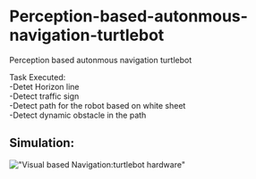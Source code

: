# Perception-based-autonmous-navigation-turtlebot
Perception based autonmous navigation turtlebot

Task Executed:\
-Detet Horizon line \
-Detect traffic sign \
-Detect path for the robot based on white sheet \
-Detect dynamic obstacle in the path

## Simulation:
!["Visual based Navigation:turtlebot hardware"](https://drive.google.com/file/d/1YKQsRV2a2Li1C_Ism7ZEUhTYYsEtAhpj/view?usp=sharing)
